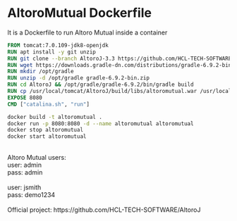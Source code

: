 # AltoroMutual Dockerfile
It is a Dockerfile to run Altoro Mutual inside a container

```Dockerfile
FROM tomcat:7.0.109-jdk8-openjdk
RUN apt install -y git unzip
RUN git clone --branch AltoroJ-3.3 https://github.com/HCL-TECH-SOFTWARE/AltoroJ.git
RUN wget https://downloads.gradle-dn.com/distributions/gradle-6.9.2-bin.zip
RUN mkdir /opt/gradle
RUN unzip -d /opt/gradle gradle-6.9.2-bin.zip
RUN cd AltoroJ && /opt/gradle/gradle-6.9.2/bin/gradle build
RUN cp /usr/local/tomcat/AltoroJ/build/libs/altoromutual.war /usr/local/tomcat/webapps
EXPOSE 8080
CMD ["catalina.sh", "run"]
````
```Bash
docker build -t altoromutual .
docker run -p 8080:8080 -d --name altoromutual altoromutual
docker stop altoromutual
docker start altoromutual
```
<br>
Altoro Mutual users:<br>
user: admin<br>
pass: admin<br>
<br>
user: jsmith<br>
pass: demo1234<br>
<br>
Official project:
https://github.com/HCL-TECH-SOFTWARE/AltoroJ
